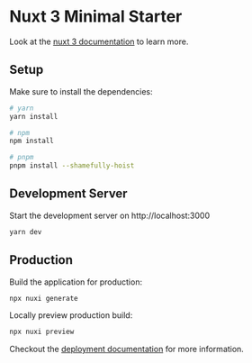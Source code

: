 # Nuxt 3 Minimal Starter

Look at the [nuxt 3 documentation](https://v3.nuxtjs.org) to learn more.

## Setup

Make sure to install the dependencies:

```bash
# yarn
yarn install

# npm
npm install

# pnpm
pnpm install --shamefully-hoist
```

## Development Server

Start the development server on http://localhost:3000

```bash
yarn dev
```

## Production

Build the application for production:

```bash
npx nuxi generate
```

Locally preview production build:

```bash
npx nuxi preview
```

Checkout the [deployment documentation](https://v3.nuxtjs.org/guide/deploy/presets) for more information.
